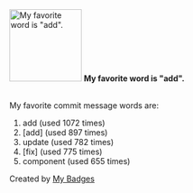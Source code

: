 <img src="https://my-badges.github.io/my-badges/favorite-word.png" alt="My favorite word is &quot;add&quot;." title="My favorite word is &quot;add&quot;." width="128">
<strong>My favorite word is &quot;add&quot;.</strong>
<br><br>

My favorite commit message words are:

1. add (used 1072 times)
2. [add] (used 897 times)
3. update (used 782 times)
4. [fix] (used 775 times)
5. component (used 655 times)


Created by <a href="https://github.com/my-badges/my-badges">My Badges</a>